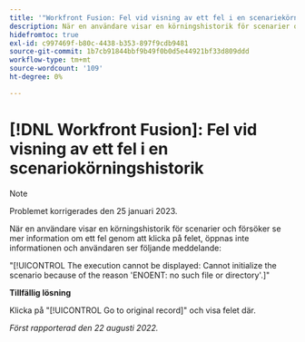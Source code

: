 ```yaml
---
title: '"Workfront Fusion: Fel vid visning av ett fel i en scenariekörningshistorik'
description: När en användare visar en körningshistorik för scenarier och försöker se mer information om ett fel genom att klicka på felet, öppnas inte informationen och användaren ser ett felmeddelande.
hidefromtoc: true
exl-id: c997469f-b80c-4438-b353-897f9cdb9481
source-git-commit: 1b7cb91844bbf9b49f0b0d5e44921bf33d809ddd
workflow-type: tm+mt
source-wordcount: '109'
ht-degree: 0%

---
```


# [!DNL Workfront Fusion]: Fel vid visning av ett fel i en scenariokörningshistorik

>[!NOTE]
>
>Problemet korrigerades den 25 januari 2023.

När en användare visar en körningshistorik för scenarier och försöker se mer information om ett fel genom att klicka på felet, öppnas inte informationen och användaren ser följande meddelande:

&quot;[!UICONTROL The execution cannot be displayed: Cannot initialize the scenario because of the reason 'ENOENT: no such file or directory'.]&quot;

**Tillfällig lösning**

Klicka på &quot;[!UICONTROL Go to original record]&quot; och visa felet där.

_Först rapporterad den 22 augusti 2022._
